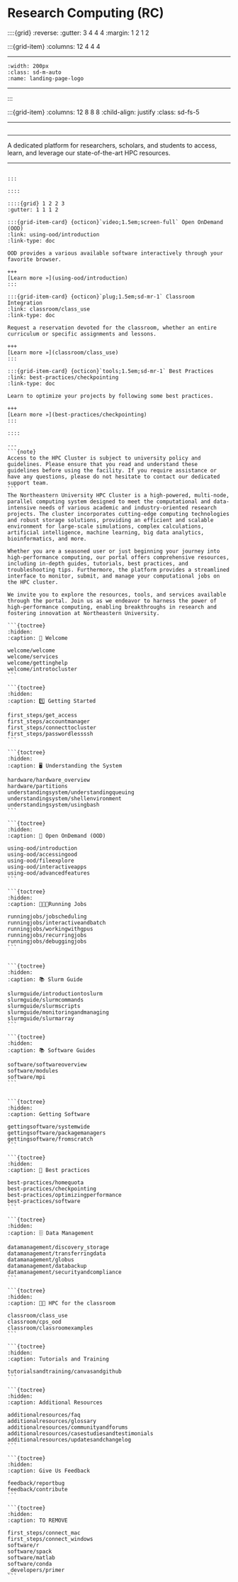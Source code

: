 <!--#  NEU's HPC Docs-->

# Research Computing (RC)

::::{grid}
:reverse:
:gutter: 3 4 4 4
:margin: 1 2 1 2

:::{grid-item}
:columns: 12 4 4 4

---
```{image}
:width: 200px
:class: sd-m-auto
:name: landing-page-logo
```
---

:::

:::{grid-item}
:columns: 12 8 8 8
:child-align: justify
:class: sd-fs-5

---
```{rubric}

```
---
A dedicated platform for researchers, scholars, and students to access, learn, and leverage our state-of-the-art HPC resources.

---
````{div}

:::

::::

::::{grid} 1 2 2 3
:gutter: 1 1 1 2

:::{grid-item-card} {octicon}`video;1.5em;screen-full` Open OnDemand (OOD)
:link: using-ood/introduction
:link-type: doc

OOD provides a various available software interactively through your favorite browser.

+++
[Learn more »](using-ood/introduction)
:::

:::{grid-item-card} {octicon}`plug;1.5em;sd-mr-1` Classroom Integration
:link: classroom/class_use
:link-type: doc

Request a reservation devoted for the classroom, whether an entire curriculum or specific assignments and lessons.

+++
[Learn more »](classroom/class_use)
:::

:::{grid-item-card} {octicon}`tools;1.5em;sd-mr-1` Best Practices
:link: best-practices/checkpointing
:link-type: doc

Learn to optimize your projects by following some best practices.

+++
[Learn more »](best-practices/checkpointing)
:::

::::

---
```{note}
Access to the HPC Cluster is subject to university policy and guidelines. Please ensure that you read and understand these guidelines before using the facility. If you require assistance or have any questions, please do not hesitate to contact our dedicated support team.
```
The Northeastern University HPC Cluster is a high-powered, multi-node, parallel computing system designed to meet the computational and data-intensive needs of various academic and industry-oriented research projects. The cluster incorporates cutting-edge computing technologies and robust storage solutions, providing an efficient and scalable environment for large-scale simulations, complex calculations, artificial intelligence, machine learning, big data analytics, bioinformatics, and more.

Whether you are a seasoned user or just beginning your journey into high-performance computing, our portal offers comprehensive resources, including in-depth guides, tutorials, best practices, and troubleshooting tips. Furthermore, the platform provides a streamlined interface to monitor, submit, and manage your computational jobs on the HPC cluster.

We invite you to explore the resources, tools, and services available through the portal. Join us as we endeavor to harness the power of high-performance computing, enabling breakthroughs in research and fostering innovation at Northeastern University.

```{toctree}
:hidden:
:caption: 👋 Welcome

welcome/welcome
welcome/services
welcome/gettinghelp
welcome/introtocluster
```

```{toctree}
:hidden:
:caption: 1️⃣ Getting Started

first_steps/get_access
first_steps/accountmanager
first_steps/connecttocluster
first_steps/passwordlessssh
```

```{toctree}
:hidden:
:caption: 🖥️ Understanding the System

hardware/hardware_overview
hardware/partitions
understandingsystem/understandingqueuing
understandingsystem/shellenvironment
understandingsystem/usingbash
```

```{toctree}
:hidden:
:caption: 📲 Open OnDemand (OOD)

using-ood/introduction
using-ood/accessingood
using-ood/fileexplore
using-ood/interactiveapps
using-ood/advancedfeatures
```

```{toctree}
:hidden:
:caption: 👩🏽‍💻Running Jobs

runningjobs/jobscheduling
runningjobs/interactiveandbatch
runningjobs/workingwithgpus
runningjobs/recurringjobs
runningjobs/debuggingjobs
```


```{toctree}
:hidden:
:caption: 📚 Slurm Guide

slurmguide/introductiontoslurm
slurmguide/slurmcommands
slurmguide/slurmscripts
slurmguide/monitoringandmanaging
slurmguide/slurmarray
```

```{toctree}
:hidden:
:caption: 📚 Software Guides

software/softwareoverview
software/modules
software/mpi
```


```{toctree}
:hidden:
:caption: Getting Software

gettingsoftware/systemwide
gettingsoftware/packagemanagers
gettingsoftware/fromscratch
```

```{toctree}
:hidden:
:caption: 🚀 Best practices

best-practices/homequota
best-practices/checkpointing
best-practices/optimizingperformance
best-practices/software
```

```{toctree}
:hidden:
:caption: 🗄 Data Management

datamanagement/discovery_storage
datamanagement/transferringdata
datamanagement/globus
datamanagement/databackup
datamanagement/securityandcompliance
```

```{toctree}
:hidden:
:caption: 🧑‍🏫 HPC for the classroom

classroom/class_use
classroom/cps_ood
classroom/classroomexamples
```

```{toctree}
:hidden:
:caption: Tutorials and Training

tutorialsandtraining/canvasandgithub
```

```{toctree}
:hidden:
:caption: Additional Resources

additionalresources/faq
additionalresources/glossary
additionalresources/communityandforums
additionalresources/casestudiesandtestimonials
additionalresources/updatesandchangelog
```

```{toctree}
:hidden:
:caption: Give Us Feedback

feedback/reportbug
feedback/contribute
```

```{toctree}
:hidden:
:caption: TO REMOVE

first_steps/connect_mac
first_steps/connect_windows
software/r
software/spack
software/matlab
software/conda
_developers/primer
```
